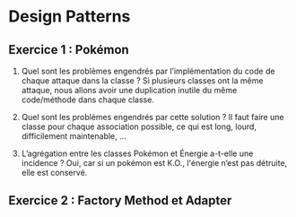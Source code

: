 # Design Patterns

 ## Exercice 1 : Pokémon

1) Quel sont les problèmes engendrés par l’implémentation du code de chaque attaque dans la classe ?
Si plusieurs classes ont la même attaque, nous allons avoir une duplication inutile du même code/méthode dans chaque classe.

2) Quel sont les problèmes engendrés par cette solution ?
Il faut faire une classe pour chaque association possible, ce qui est long, lourd, difficilement maintenable, …

3) L’agrégation entre les classes Pokémon et Énergie a-t-elle une incidence ?
Oui, car si un pokémon est K.O., l'énergie n’est pas détruite, elle est conservé.


## Exercice 2 : Factory Method et Adapter

